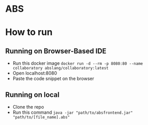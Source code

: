 # ABS

# How to run
## Running on Browser-Based IDE
- Run this docker image
  `docker run -d --rm -p 8080:80 --name collaboratory abslang/collaboratory:latest`
- Open localhost:8080
- Paste the code snippet on the browser

## Running on local
- Clone the repo
- Run this command
  `java -jar "path/to/absfrontend.jar" "path/to/[file_name].abs"`
